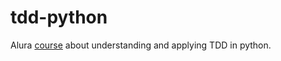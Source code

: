 # tdd-python
Alura [course](https://cursos.alura.com.br/course/tdd-com-python) about understanding and applying TDD in python.
